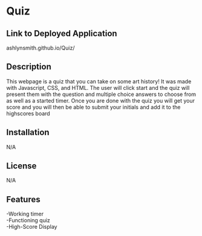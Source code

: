 # Quiz

## Link to Deployed Application
ashlynsmith.github.io/Quiz/

## Description
This webpage is a quiz that you can take on some art history! It was made with Javascript, CSS, and HTML. The user will click start and the quiz will present them with the question and multiple choice answers to choose from as well as a started timer. Once you are done with the quiz you will get your score and you will then be able to submit your initials and add it to the highscores board

## Installation

N/A

   
## License

N/A


## Features

-Working timer<br>
-Functioning quiz<br>
-High-Score Display
